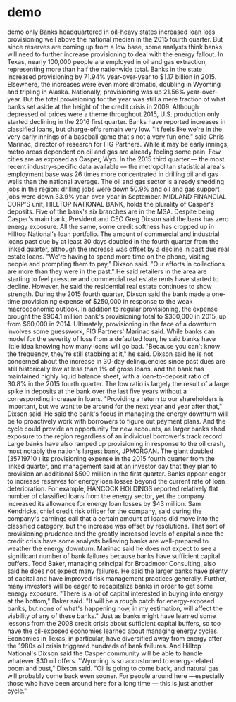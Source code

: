 # demo
demo only
Banks headquartered in oil-heavy states increased loan loss provisioning well above the national median in the 2015 fourth quarter. But since reserves are coming up from a low base, some analysts think banks will need to further increase provisioning to deal with the energy fallout.
In Texas, nearly 100,000 people are employed in oil and gas extraction, representing more than half the nationwide total. Banks in the state increased provisioning by 71.94% year-over-year to $1.17 billion in 2015. 
Elsewhere, the increases were even more dramatic, doubling in Wyoming and tripling in Alaska. Nationally, provisioning was up 21.56% year-over-year. But the total provisioning for the year was still a mere fraction of what banks set aside at the height of the credit crisis in 2009. Although depressed oil prices were a theme throughout 2015, U.S. production only started declining in the 2016 first quarter. Banks have reported increases in classified loans, but charge-offs remain very low.
"It feels like we're in the very early innings of a baseball game that's not a very fun one," said Chris Marinac, director of research for FIG Partners.
While it may be early innings, metro areas dependent on oil and gas are already feeling some pain. Few cities are as exposed as Casper, Wyo. In the 2015 third quarter — the most recent industry-specific data available — the metropolitan statistical area's employment base was 26 times more concentrated in drilling oil and gas wells than the national average. The oil and gas sector is already shedding jobs in the region: drilling jobs were down 50.9% and oil and gas support jobs were down 33.9% year-over-year in September.
MIDLAND FINANCIAL CORP'S unit, HILLTOP NATIONAL BANK, holds the plurality of Casper's deposits. Five of the bank's six branches are in the MSA. Despite being Casper's main bank, President and CEO Greg Dixson said the bank has zero energy exposure. 
All the same, some credit softness has cropped up in Hilltop National's loan portfolio. The amount of commercial and industrial loans past due by at least 30 days doubled in the fourth quarter from the linked quarter, although the increase was offset by a decline in past due real estate loans.
"We're having to spend more time on the phone, visiting people and prompting them to pay," Dixson said. "Our efforts in collections are more than they were in the past."
He said retailers in the area are starting to feel pressure and commercial real estate rents have started to decline. However, he said the residential real estate continues to show strength.
During the 2015 fourth quarter, Dixson said the bank made a one-time provisioning expense of $250,000 in response to the weak macroeconomic outlook. In addition to regular provisioning, the expense brought the $904.1 million bank's provisioning total to $360,000 in 2015, up from $60,000 in 2014.
Ultimately, provisioning in the face of a downturn involves some guesswork, FIG Partners' Marinac said. While banks can model for the severity of loss from a defaulted loan, he said banks have little idea knowing how many loans will go bad.
"Because you can't know the frequency, they're still stabbing at it," he said.
Dixson said he is not concerned about the increase in 30-day delinquencies since past dues are still historically low at less than 1% of gross loans, and the bank has maintained highly liquid balance sheet, with a loan-to-deposit ratio of 30.8% in the 2015 fourth quarter. The low ratio is largely the result of a large spike in deposits at the bank over the last five years without a corresponding increase in loans.
"Providing a return to our shareholders is important, but we want to be around for the next year and year after that," Dixson said.
He said the bank's focus in managing the energy downturn will be to proactively work with borrowers to figure out payment plans. And the cycle could provide an opportunity for new accounts, as larger banks shed exposure to the region regardless of an individual borrower's track record.
Large banks have also ramped up provisioning in response to the oil crash, most notably the nation's largest bank, JPMORGAN. The giant doubled (35719710 ) its provisioning expense in the 2015 fourth quarter from the linked quarter, and management said at an investor day that they plan to provision an additional $500 million in the first quarter. 
Banks appear eager to increase reserves for energy loan losses beyond the current rate of loan deterioration. For example, HANCOCK HOLDINGS reported relatively flat number of classified loans from the energy sector, yet the company increased its allowance for energy loan losses by $43 million. Sam Kendricks, chief credit risk officer for the company, said during the company's earnings call that a certain amount of loans did move into the classified category, but the increase was offset by resolutions.
That sort of provisioning prudence and the greatly increased levels of capital since the credit crisis have some analysts believing banks are well-prepared to weather the energy downturn. Marinac said he does not expect to see a significant number of bank failures because banks have sufficient capital buffers.
Todd Baker, managing principal for Broadmoor Consulting, also said he does not expect many failures. He said the larger banks have plenty of capital and have improved risk management practices generally. Further, many investors will be eager to recapitalize banks in order to get some energy exposure.
"There is a lot of capital interested in buying into energy at the bottom," Baker said. "It will be a rough patch for energy-exposed banks, but none of what's happening now, in my estimation, will affect the viability of any of these banks."
Just as banks might have learned some lessons from the 2008 credit crisis about sufficient capital buffers, so too have the oil-exposed economies learned about managing energy cycles. Economies in Texas, in particular, have diversified away from energy after the 1980s oil crisis triggered hundreds of bank failures.
And Hilltop National's Dixson said the Casper community will be able to handle whatever $30 oil offers.
"Wyoming is so accustomed to energy-related boom and bust," Dixson said. "Oil is going to come back, and natural gas will probably come back even sooner. For people around here —especially those who have been around here for a long time — this is just another cycle."
